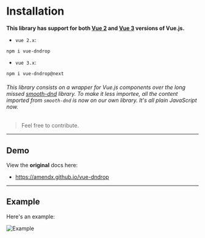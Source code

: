 # Installation

**This library has support for both [Vue 2](https://vuejs.org/v2/guide/) and [Vue 3](https://v3.vuejs.org/guide/introduction.html) versions of Vue.js.**

- `vue 2.x`:

```shell
npm i vue-dndrop
```

- `vue 3.x`:

```shell
npm i vue-dndrop@next
```

###### This library consists on a wrapper for Vue.js components over the long missed [smooth-dnd](https://github.com/kutlugsahin/smooth-dnd) library. To make it less _importee_, all the content imported from `smooth-dnd` is now on our own library. It's all plain JavaScript now.

> Feel free to contribute.

---

## Demo

View the **original** docs here:

- https://amendx.github.io/vue-dndrop

---

## Example

Here's an example:

![Example](https://user-images.githubusercontent.com/30783877/135848769-bbaf7f32-81b8-4958-9f3b-5bc009b56a1d.gif)
